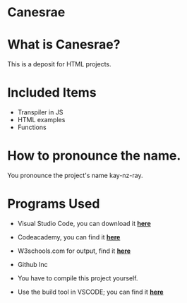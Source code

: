 
# Canesrae

# What is Canesrae?
This is a deposit for HTML projects.

# Included Items

* Transpiler in JS
* HTML examples
* Functions 

# How to pronounce the name.
You pronounce the project's name kay-nz-ray.

# Programs Used

* Visual Studio Code, you can download it **[here](https://code.visualstudio.com/)**
* Codeacademy, you can find it **[here](https://www.codecademy.com/)**
* W3schools.com for output, find it **[here](https://www.w3schools.com/tags/tag_output.asp)**
* Github Inc

* You have to compile this project yourself.
* Use the build tool in VSCODE; you can find it **[here](https://code.visualstudio.com/)**












